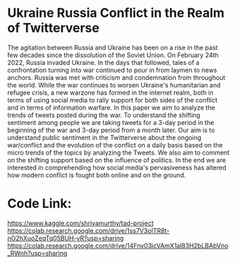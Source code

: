 # Ukraine Russia Conflict in the Realm of Twitterverse
The agitation between Russia and Ukraine has been on a rise in the past few decades since the dissolution of the Soviet Union. On February 24th 2022, Russia invaded Ukraine. In the days that followed, tales of a confrontation turning into war continued to pour in from laymen to news anchors. Russia was met with criticism and condemnation from throughout the world. While the war continues to worsen Ukraine's humanitarian and refugee crisis, a new warzone has formed in the internet realm, both in terms of using social media to rally support for both sides of the conflict and in terms of information warfare. In this paper we aim to analyze the trends of tweets posted during the war. To understand the shifting sentiment among people we are taking tweets for a 3-day period in the beginning of the war and 3-day period from a month later. Our aim is to understand public sentiment in the Twitterverse about the ongoing war/conflict and the evolution of the conflict on a daily basis based on the micro trends of the topics by analyzing the Tweets. We also aim to comment on the shifting support based on the influence of politics. In the end we are interested in comprehending how social media's pervasiveness has altered how modern conflict is fought both online and on the ground.
# Code Link:
https://www.kaggle.com/shriyamurthy/tad-project https://colab.research.google.com/drive/1ss7V3oITR8t-nO2hXuoZeqTq05BUH-yR?usp=sharing https://colab.research.google.com/drive/14Fny03jcVAmX1al83H2bLBAbVno_RWnh?usp=sharing
